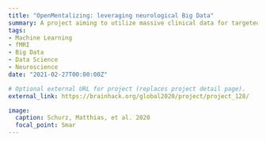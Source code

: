 ```yaml
---
title: "OpenMentalizing: leveraging neurological Big Data"
summary: A project aiming to utilize massive clinical data for targeted treatment.
tags:
- Machine Learning
- fMRI
- Big Data
- Data Science
- Neuroscience
date: "2021-02-27T00:00:00Z"

# Optional external URL for project (replaces project detail page).
external_link: https://brainhack.org/global2020/project/project_128/

image:
  caption: Schurz, Matthias, et al. 2020
  focal_point: Smar
---
```


